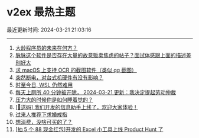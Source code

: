 # v2ex 最热主题

最近更新时间: 2024-03-21 21:03:16

--- 
1. [大龄程序员的未来在何方？](https://www.v2ex.com/t/1025597) 
2. [脉脉这个软件是否存在大量的故意贩卖焦虑的帖子？面试体感跟上面的描述差别好大](https://www.v2ex.com/t/1025598) 
3. [求 macOS 上支持 OCR 的截图软件（类似 qq 截图）](https://www.v2ex.com/t/1025602) 
4. [突然断电，对台式机硬件有没有影响？](https://www.v2ex.com/t/1025636) 
5. [时至今日, WSL 仍然难用](https://www.v2ex.com/t/1025657) 
6. [每天上厕所 40 分钟被开除， 2024-03-21 更新：我决定提起劳动仲裁](https://www.v2ex.com/t/1025658) 
7. [压力大的时候你是如何睡着觉的？](https://www.v2ex.com/t/1025623) 
8. [[🎁送码] 我们开发的信息助手上线了，欢迎大家体验！](https://www.v2ex.com/t/1025672) 
9. [过来人推荐下求婚戒指](https://www.v2ex.com/t/1025701) 
10. [想消费，没啥可买的了？](https://www.v2ex.com/t/1025751) 
11. [[抽 5 个 88 现金红包]开发的 Excel 小工具上线 Product Hunt 了](https://www.v2ex.com/t/1025770) 
